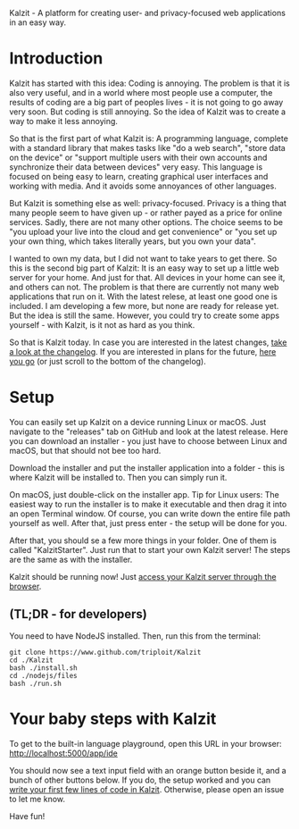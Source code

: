 Kalzit - A platform for creating user- and privacy-focused web applications in an easy way.

#  Introduction

Kalzit has started with this idea: Coding is annoying. The problem is that it is also very useful, and in a world where most people use a computer, the results of coding are a big part of peoples lives - it is not going to go away very soon.
But coding is still annoying. So the idea of Kalzit was to create a way to make it less annoying.

So that is the first part of what Kalzit is: A programming language, complete with a standard library that makes tasks like "do a web search", "store data on the device" or "support multiple users with their own accounts and synchronize their data between devices" very easy.
This language is focused on being easy to learn, creating graphical user interfaces and working with media. And it avoids some annoyances of other languages.

But Kalzit is something else as well: privacy-focused. Privacy is a thing that many people seem to have given up - or rather payed as a price for online services.
Sadly, there are not many other options. The choice seems to be "you upload your live into the cloud and get convenience" or "you set up your own thing, which takes literally years, but you own your data".

I wanted to own my data, but I did not want to take years to get there.
So this is the second big part of Kalzit: It is an easy way to set up a little web server for your home. And just for that. All devices in your home can see it, and others can not.
The problem is that there are currently not many web applications that run on it. With the latest relese, at least one good one is included. I am developing a few more, but none are ready for release yet. But the idea is still the same. However, you could try to create some apps yourself - with Kalzit, is it not as hard as you think.


So that is Kalzit today. In case you are interested in the latest changes, [take a look at the changelog](/docs/changelog/2020.06.06.md). If you are interested in plans for the future, [here you go](/docs/changelog/2020.06.06.md#plans-for-the-future-) (or just scroll to the bottom of the changelog).

# Setup

You can easily set up Kalzit on a device running Linux or macOS.
Just navigate to the "releases" tab on GitHub and look at the latest release.
Here you can download an installer - you just have to choose between Linux and macOS, but that should not bee too hard.

Download the installer and put the installer application into a folder - this is where Kalzit will be installed to. Then you can simply run it.

On macOS, just double-click on the installer app.
Tip for Linux users: The easiest way to run the installer is to make it executable and then drag it into an open Terminal window. Of course, you can write down the entire file path yourself as well. After that, just press enter - the setup will be done for you.


After that, you should se a few more things in your folder. One of them is called "KalzitStarter". Just run that to start your own Kalzit server! The steps are the same as with the installer.

Kalzit should be running now! Just [access your Kalzit server through the browser](http://localhost:5000/).

## (TL;DR - for developers)

You need to have NodeJS installed. Then, run this from the terminal:
```
git clone https://www.github.com/triploit/Kalzit
cd ./Kalzit
bash ./install.sh
cd ./nodejs/files
bash ./run.sh

```

# Your baby steps with Kalzit

To get to the built-in language playground, open this URL in your browser: [http://localhost:5000/app/ide](http://localhost:5000/app/ide)

You should now see a text input field with an orange button beside it, and a bunch of other buttons below.
If you do, the setup worked and you can [write your first few lines of code in Kalzit](http://localhost:5000/docs/tutorial/babysteps.md).
Otherwise, please open an issue to let me know.

Have fun!
